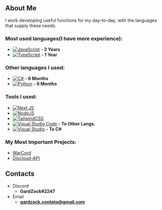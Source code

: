 ## About Me
I work developing useful functions for my day-to-day, with the languages ​​that supply these needs.

### Most used languages ​​(I have more experience):

- [![JavaScript](https://img.shields.io/badge/javascript-%23323330.svg?style=for-the-badge&logo=javascript&logoColor=%23F7DF1E)](https://developer.mozilla.org/en-US/docs/Learn/JavaScript) **- 2 Years**
- [![TypeScript](https://img.shields.io/badge/typescript-%23007ACC.svg?style=for-the-badge&logo=typescript&logoColor=white)](https://www.typescriptlang.org/docs/) **- 1 Year**


### Other languages ​​I used:

- [![C#](https://img.shields.io/badge/c%23-%23239120.svg?style=for-the-badge&logo=c-sharp&logoColor=white)](https://docs.microsoft.com/pt-BR/dotnet/csharp/) **- 6 Months**
- [![Python](https://img.shields.io/badge/python-3670A0?style=for-the-badge&logo=python&logoColor=ffdd54)](https://www.python.org) **- 6 Months**


### Tools I used:

- [![Next JS](https://img.shields.io/badge/Next-black?style=for-the-badge&logo=next.js&logoColor=white)](https://nextjs.org)
- [![NodeJS](https://img.shields.io/badge/node.js-6DA55F?style=for-the-badge&logo=node.js&logoColor=white)](https://nodejs.org)
- [![TailwindCSS](https://img.shields.io/badge/tailwindcss-%2338B2AC.svg?style=for-the-badge&logo=tailwind-css&logoColor=white)](https://tailwindcss.com)
- [![Visual Studio Code](https://img.shields.io/badge/Visual%20Studio%20Code-0078d7.svg?style=for-the-badge&logo=visual-studio-code&logoColor=white)](https://code.visualstudio.com) **- To Other Langs.**
- [![Visual Studio](https://img.shields.io/badge/Visual%20Studio-5C2D91.svg?style=for-the-badge&logo=visual-studio&logoColor=white)](https://visualstudio.microsoft.com/pt-br/vs/) **- To C#**

### My Most Important Projects:

- [WarCord](https://github.com/Warcord/WarCord-Lib)
- [Discloud-API](https://github.com/GardZock/Discloud-API)

## Contacts
- Discord
  - **GardZock#2247**
- Email
  - **gardzock.contato@gmail.com**
